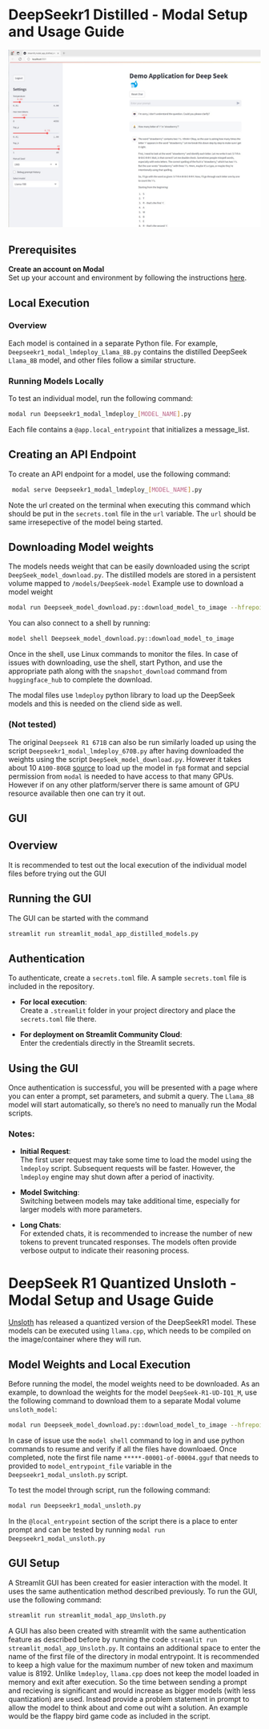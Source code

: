 # DeepSeekr1 Distilled - Modal Setup and Usage Guide

[![Watch the video](Videos/DeepSeekDistilledScreenshot.jpg)](Videos/DemoDeepSeekDistilled.mp4)

## Prerequisites
**Create an account on Modal**  
   Set up your account and environment by following the instructions [here](https://modal.com/docs/guide).


## Local Execution

### Overview
Each model is contained in a separate Python file. For example, `Deepseekr1_modal_lmdeploy_Llama_8B.py` contains the distilled DeepSeek `Llama_8B` model, and other files follow a similar structure.

### Running Models Locally
To test an individual model, run the following command:
```bash
modal run Deepseekr1_modal_lmdeploy_[MODEL_NAME].py
```

Each file contains a `@app.local_entrypoint` that initializes a message_list.
## Creating an API Endpoint

To create an API endpoint for a model, use the following command:

```bash
 modal serve Deepseekr1_modal_lmdeploy_[MODEL_NAME].py
``` 
Note the url created on the terminal when executing this command which should be put in the `secrets.toml` file in the `url` variable. The `url` should be same irresepective of the model being started.

## Downloading Model weights
The models needs weight that can be easily downloaded using the script `DeepSeek_model_download.py`. The distilled models are stored in a persistent volume mapped to `/models/DeepSeek-model`
Example use to download a model weight 

```bash
modal run Deepseek_model_download.py::download_model_to_image --hfrepoid deepseek-ai/DeepSeek-R1-Distill-Qwen-32B
```
You can also connect to a shell by running: 
```bash
model shell Deepseek_model_download.py::download_model_to_image
``` 
Once in the shell, use Linux commands to monitor the files.
In case of issues with downloading, use the shell, start Python, and use the appropriate path along with the `snapshot_download` command from `huggingface_hub` to complete the download.

The modal files use `lmdeploy` python library to load up the DeepSeek models and this is needed on the cliend side as well.

### (Not tested) 
The original `Deepseek R1 671B` can also be run similarly loaded up using the script `Deepseekr1_modal_lmdeploy_670B.py` after having downloaded the weights using the script `DeepSeek_model_download.py`.
However it takes about 10 `A100-80GB` [source](https://github.com/InternLM/lmdeploy/issues/2960) to load up the model in `fp8` format and sepcial permission from `modal` is needed to have access to that many GPUs. However if on any other platform/server there is same amount of GPU resource available then one can try it out. 

## GUI
## Overview
It is recommended to test out the local execution of the individual model files before trying out the GUI

## Running the GUI
The GUI can be started with the command 

```bash
streamlit run streamlit_modal_app_distilled_models.py
```
## Authentication

To authenticate, create a `secrets.toml` file. A sample `secrets.toml` file is included in the repository.

- **For local execution**:  
  Create a `.streamlit` folder in your project directory and place the `secrets.toml` file there.

- **For deployment on Streamlit Community Cloud**:  
  Enter the credentials directly in the Streamlit secrets.

## Using the GUI

Once authentication is successful, you will be presented with a page where you can enter a prompt, set parameters, and submit a query. The `Llama_8B` model will start automatically, so there’s no need to manually run the Modal scripts.

### Notes:
- **Initial Request**:  
  The first user request may take some time to load the model using the `lmdeploy` script. Subsequent requests will be faster. However, the `lmdeploy` engine may shut down after a period of inactivity.

- **Model Switching**:  
  Switching between models may take additional time, especially for larger models with more parameters.

- **Long Chats**:  
  For extended chats, it is recommended to increase the number of new tokens to prevent truncated responses. The models often provide verbose output to indicate their reasoning process.


# DeepSeek R1 Quantized Unsloth - Modal Setup and Usage Guide

[Unsloth](https://unsloth.ai/blog/deepseekr1-dynamic) has released a quantized version of the DeepSeekR1 model. These models can be executed using `llama.cpp`, which needs to be compiled on the image/container where they will run.

## Model Weights and Local Execution

Before running the model, the model weights need to be downloaded. As an example, to download the weights for the model `DeepSeek-R1-UD-IQ1_M`, use the following command to download them to a separate Modal volume `unsloth_model`:

```bash
modal run Deepseek_model_download.py::download_model_to_image --hfrepoid unsloth/DeepSeek-R1-GGUF --allowpattern "*R1-UD-IQ1*"
```

In case of issue use the `model shell` command to log in and use python commands to resume and verify if all the files have downloaed. Once completed, note the first file name `*****-00001-of-00004.gguf` that needs to provided to `model_entrypoint_file` variable in the `Deepseekr1_modal_unsloth.py` script.

To test the model through script, run the following command:
```bash
modal run Deepseekr1_modal_unsloth.py
```
In the `@local_entrypoint` section of the script there is a place to enter prompt and can be tested by running `modal run Deepseekr1_modal_unsloth.py`

## GUI Setup

A Streamlit GUI has been created for easier interaction with the model. It uses the same authentication method described previously. To run the GUI, use the following command:

```bash
streamlit run streamlit_modal_app_Unsloth.py
```

A GUI has also been created with streamlit with the same authentication feature as described before by running the code `streamlit run streamlit_modal_app_Unsloth.py`. It contains an additional space to enter the name of the first file of the directory in modal entrypoint. It is recommended to keep a high value for the maximum number of new token and maximum value is 8192. Unlike `lmdeploy`, `llama.cpp` does not keep the model loaded in memory and exit after execution. So the time between sending a prompt and recieving is significant and would increase as bigger models (with less quantization) are used. Instead provide a problem statement in prompt to allow the model to think about and come out wiht a solution. An example would be the flappy bird game code as included in the script.


